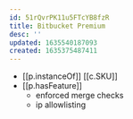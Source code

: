 ```yaml
---
id: 51rQvrPK11u5FTcYB8fzR
title: Bitbucket Premium
desc: ''
updated: 1635540187093
created: 1635375487411
---
```


- [[p.instanceOf]] [[c.SKU]]
- [[p.hasFeature]] 
  - enforced merge checks
  - ip allowlisting
